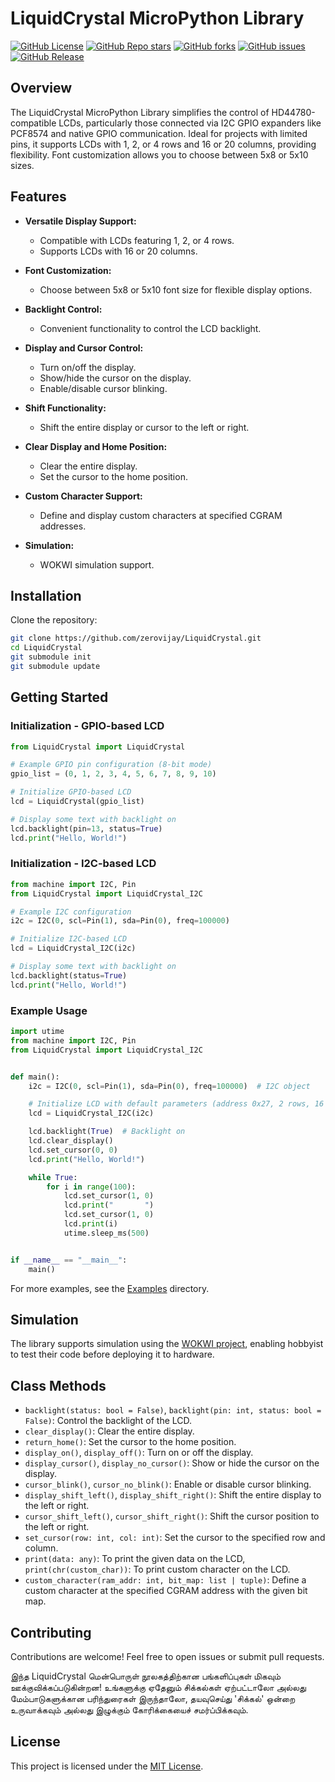 # LiquidCrystal MicroPython Library

[![GitHub License](https://img.shields.io/github/license/zerovijay/LiquidCrystal?style=social)](LICENSE)
[![GitHub Repo stars](https://img.shields.io/github/stars/zerovijay/LiquidCrystal?style=social)](https://github.com/zerovijay/LiquidCrystal/stargazers)
[![GitHub forks](https://img.shields.io/github/forks/zerovijay/LiquidCrystal?style=social)](https://github.com/zerovijay/LiquidCrystal/forks)
[![GitHub issues](https://img.shields.io/github/issues-raw/zerovijay/LiquidCrystal?style=social)](https://github.com/zerovijay/LiquidCrystal/issues)
[![GitHub Release](https://img.shields.io/github/v/release/zerovijay/LiquidCrystal?style=social)](https://github.com/zerovijay/LiquidCrystal/releases)

## Overview

The LiquidCrystal MicroPython Library simplifies the control of HD44780-compatible LCDs, particularly those connected
via I2C GPIO expanders like PCF8574 and native GPIO communication. Ideal for projects with limited pins, it supports
LCDs with 1, 2, or 4 rows and 16 or 20 columns, providing flexibility. Font customization allows you to choose between
5x8 or 5x10 sizes.

## Features

- **Versatile Display Support:**
    - Compatible with LCDs featuring 1, 2, or 4 rows.
    - Supports LCDs with 16 or 20 columns.

- **Font Customization:**
    - Choose between 5x8 or 5x10 font size for flexible display options.

- **Backlight Control:**
    - Convenient functionality to control the LCD backlight.

- **Display and Cursor Control:**
    - Turn on/off the display.
    - Show/hide the cursor on the display.
    - Enable/disable cursor blinking.

- **Shift Functionality:**
    - Shift the entire display or cursor to the left or right.

- **Clear Display and Home Position:**
    - Clear the entire display.
    - Set the cursor to the home position.

- **Custom Character Support:**
    - Define and display custom characters at specified CGRAM addresses.

- **Simulation:**
    - WOKWI simulation support.

## Installation

Clone the repository:

```bash
git clone https://github.com/zerovijay/LiquidCrystal.git
cd LiquidCrystal 
git submodule init
git submodule update
```

## Getting Started

### Initialization - GPIO-based LCD

```python
from LiquidCrystal import LiquidCrystal

# Example GPIO pin configuration (8-bit mode)
gpio_list = (0, 1, 2, 3, 4, 5, 6, 7, 8, 9, 10)

# Initialize GPIO-based LCD
lcd = LiquidCrystal(gpio_list)

# Display some text with backlight on
lcd.backlight(pin=13, status=True)
lcd.print("Hello, World!")
```

### Initialization - I2C-based LCD

```python
from machine import I2C, Pin
from LiquidCrystal import LiquidCrystal_I2C

# Example I2C configuration
i2c = I2C(0, scl=Pin(1), sda=Pin(0), freq=100000)

# Initialize I2C-based LCD
lcd = LiquidCrystal_I2C(i2c)

# Display some text with backlight on
lcd.backlight(status=True)
lcd.print("Hello, World!")
```

### Example Usage

```python
import utime
from machine import I2C, Pin
from LiquidCrystal import LiquidCrystal_I2C


def main():
    i2c = I2C(0, scl=Pin(1), sda=Pin(0), freq=100000)  # I2C object

    # Initialize LCD with default parameters (address 0x27, 2 rows, 16 columns, 5x8 font)
    lcd = LiquidCrystal_I2C(i2c)

    lcd.backlight(True)  # Backlight on
    lcd.clear_display()
    lcd.set_cursor(0, 0)
    lcd.print("Hello, World!")

    while True:
        for i in range(100):
            lcd.set_cursor(1, 0)
            lcd.print("       ")
            lcd.set_cursor(1, 0)
            lcd.print(i)
            utime.sleep_ms(500)


if __name__ == "__main__":
    main()
```

For more examples, see the [Examples](examples) directory.

## Simulation

The library supports simulation using the [WOKWI project](https://wokwi.com/projects/386814798911451137), enabling
hobbyist to test their code before deploying it to hardware.

## Class Methods

- `backlight(status: bool = False)`, `backlight(pin: int, status: bool = False)`: Control the backlight of the LCD.
- `clear_display()`: Clear the entire display.
- `return_home()`: Set the cursor to the home position.
- `display_on()`, `display_off()`: Turn on or off the display.
- `display_cursor()`, `display_no_cursor()`: Show or hide the cursor on the display.
- `cursor_blink()`, `cursor_no_blink()`: Enable or disable cursor blinking.
- `display_shift_left()`, `display_shift_right()`: Shift the entire display to the left or right.
- `cursor_shift_left()`, `cursor_shift_right()`: Shift the cursor position to the left or right.
- `set_cursor(row: int, col: int)`: Set the cursor to the specified row and column.
- `print(data: any)`: To print the given data on the LCD, `print(chr(custom_char))`: To print custom character on the
  LCD.
- `custom_character(ram_addr: int, bit_map: list | tuple)`: Define a custom character at the specified CGRAM address
  with the given bit map.

## Contributing

Contributions are welcome! Feel free to open issues or submit pull requests.

இந்த LiquidCrystal மென்பொருள் நூலகத்திற்கான பங்களிப்புகள் மிகவும் ஊக்குவிக்கப்படுகின்றன! உங்களுக்கு ஏதேனும் சிக்கல்கள்
ஏற்பட்டாலோ அல்லது
மேம்பாடுகளுக்கான பரிந்துரைகள் இருந்தாலோ, தயவுசெய்து 'சிக்கல்' ஒன்றை உருவாக்கவும் அல்லது இழுக்கும் கோரிக்கையைச்
சமர்ப்பிக்கவும்.

## License

This project is licensed under the [MIT License](LICENSE).
